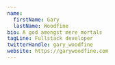 ```yaml
---
name:
  firstName: Gary
  lastName: Woodfine
bio: A god amongst mere mortals
tagLine: Fullstack developer
twitterHandle: gary_woodfine
website: https://garywoodfine.com
---
```

